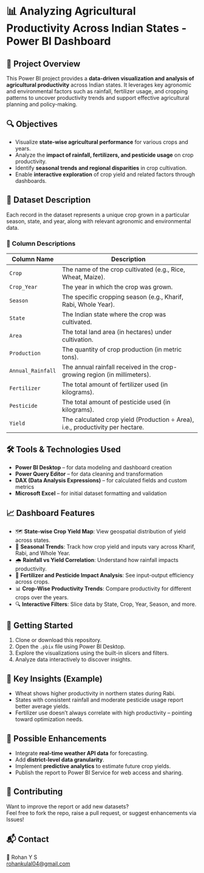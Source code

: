 # 📊 Analyzing Agricultural Productivity Across Indian States - Power BI Dashboard

## 🧭 Project Overview

This Power BI project provides a **data-driven visualization and analysis of agricultural productivity** across Indian states. It leverages key agronomic and environmental factors such as rainfall, fertilizer usage, and cropping patterns to uncover productivity trends and support effective agricultural planning and policy-making.

## 🔍 Objectives

- Visualize **state-wise agricultural performance** for various crops and years.
- Analyze the **impact of rainfall, fertilizers, and pesticide usage** on crop productivity.
- Identify **seasonal trends and regional disparities** in crop cultivation.
- Enable **interactive exploration** of crop yield and related factors through dashboards.

## 📂 Dataset Description

Each record in the dataset represents a unique crop grown in a particular season, state, and year, along with relevant agronomic and environmental data.

### 🧾 Column Descriptions

| Column Name       | Description                                                                    |
| ----------------- | ------------------------------------------------------------------------------ |
| `Crop`            | The name of the crop cultivated (e.g., Rice, Wheat, Maize).                    |
| `Crop_Year`       | The year in which the crop was grown.                                          |
| `Season`          | The specific cropping season (e.g., Kharif, Rabi, Whole Year).                 |
| `State`           | The Indian state where the crop was cultivated.                                |
| `Area`            | The total land area (in hectares) under cultivation.                           |
| `Production`      | The quantity of crop production (in metric tons).                              |
| `Annual_Rainfall` | The annual rainfall received in the crop-growing region (in millimeters).      |
| `Fertilizer`      | The total amount of fertilizer used (in kilograms).                            |
| `Pesticide`       | The total amount of pesticide used (in kilograms).                             |
| `Yield`           | The calculated crop yield (Production ÷ Area), i.e., productivity per hectare. |


## 🛠️ Tools & Technologies Used

- **Power BI Desktop** – for data modeling and dashboard creation
- **Power Query Editor** – for data cleaning and transformation
- **DAX (Data Analysis Expressions)** – for calculated fields and custom metrics
- **Microsoft Excel** – for initial dataset formatting and validation

## 📈 Dashboard Features

- 🗺️ **State-wise Crop Yield Map**: View geospatial distribution of yield across states.
- 📅 **Seasonal Trends**: Track how crop yield and inputs vary across Kharif, Rabi, and Whole Year.
- 🌧️ **Rainfall vs Yield Correlation**: Understand how rainfall impacts productivity.
- 🧪 **Fertilizer and Pesticide Impact Analysis**: See input-output efficiency across crops.
- 📊 **Crop-Wise Productivity Trends**: Compare productivity for different crops over the years.
- 🔍 **Interactive Filters**: Slice data by State, Crop, Year, Season, and more.

## 🚀 Getting Started

1. Clone or download this repository.
2. Open the `.pbix` file using Power BI Desktop.
3. Explore the visualizations using the built-in slicers and filters.
4. Analyze data interactively to discover insights.

## 🧠 Key Insights (Example)

- Wheat shows higher productivity in northern states during Rabi.
- States with consistent rainfall and moderate pesticide usage report better average yields.
- Fertilizer use doesn’t always correlate with high productivity – pointing toward optimization needs.

## 📌 Possible Enhancements

- Integrate **real-time weather API data** for forecasting.
- Add **district-level data granularity**.
- Implement **predictive analytics** to estimate future crop yields.
- Publish the report to Power BI Service for web access and sharing.

## 🤝 Contributing

Want to improve the report or add new datasets?\
Feel free to fork the repo, raise a pull request, or suggest enhancements via Issues!

## 📬 Contact

📧 Rohan Y S\
[rohankulal04@gmail.com](mailto\:rohankulal04@gmail.com)

